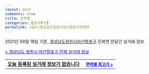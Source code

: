 ```yaml
---
layout: post
comments: true
title: 진북면
categories: [실거래가]
permalink: /apt/경상남도창원시마산합포구진북면
---
```


2021년 09월 18일 기준, <a href="/apt/경상남도창원시마산합포구">경상남도창원시마산합포구</a> 진북면 한달간 실거래 정보

<a style="color: blue;" href="/apt/경상남도창원시마산합포구">< 경상남도 창원시 마산합포구 전체 실거래 정보</a>
<!---- start ---->
<table>
  <tr>
    <td colspan="4" style="font-weight: bold;"><a href="/apt/경상남도창원시마산합포구진북면{name_without_space}">오늘 등록된 실거래 정보가 없습니다</a> &nbsp;&nbsp;&nbsp; <a style="color: blue; font-size: smaller;" href="/apt/경상남도창원시마산합포구진북면{name_without_space}">면적별 최고가 ></a></td>
  </tr>
    
</table>
<!---- end ---->
    